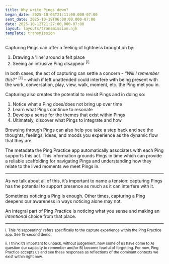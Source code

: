 ```yaml
---
title: Why write Pings down?
began_date: 2025-10-03T21:11:00.000-07:00
sent_date: 2025-10-19T06:00:00.000-07:00
date: 2025-10-12T21:27:00.000-07:00
layout: layouts/transmission.njk
template: transmission
---
```

Capturing Pings can offer a feeling of lightness brought on by:

1. Drawing a 'line' around a felt place
2. Seeing an intrusive Ping disappear <sup>\[i]</sup>

In both cases, the act of capturing can settle a concern -  *“Will I remember this?”* <sup>\[ii]</sup> – which if left unattended could interfere with being present with the work, conversation, play, view, walk, moment, etc. the Ping met you in.

Capturing also creates the potential to revisit Pings and in doing so:

1. Notice what a Ping does/does not  bring up over time
2. Learn what Pings continue to resonate
3. Develop a sense for the themes that exist within Pings 
4. Ultimately, discover what Pings to integrate and how

Browsing through Pings can also help you take a step back and see the thoughts, feelings, ideas, and moods you experience as the dynamic flow that they are.

The metadata the Ping Practice app automatically associates with each Ping supports this act. This information grounds Pings in time which can provide a reliable scaffolding for navigating Pings and understanding how they relate to the lived moments we meet Pings in.

---

As we talk about all of this, it’s important to name a tension: capturing Pings has the potential to support presence as much as it can interfere with it.

Sometimes noticing a Ping is enough. Other times, capturing a Ping deepens our awareness in ways noticing alone may not.

An integral part of Ping Practice is noticing what you sense and making an *intentional* choice from that place.

- - -

<small>i. This “disappearing” refers specifically to the capture experience within the Ping Practice app. See 15-second demo.</small>

<small>ii. I think it’s important to unpack, without judgement, how some of us have come to A) question our  capacity to remember and/or B) become fearful of forgetting. For now, Ping Practice accepts us and see these responses as reflections of the dominant contexts we exist within right now.</small>
